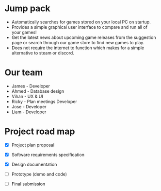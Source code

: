 # Jump pack
- Automatically searches for games stored on your local PC on startup.
- Provides a simple graphical user interface to compare and run all of 
your games!
- Get the latest news about upcoming game releases from the suggestion 
page or search through our game store to find new games to play.
- Does not require the internet to function which makes for a simple 
alternative to steam or discord.

# Our team
 - James - Developer
 - Ahmed - Database design
 - Vihan - UX & UI
 - Ricky - Plan meetings Developer
 - Jose	- Developer
 - Liam - Developer

# Project road map
 - [x] Project plan proposal
 - [x] Software requirements specification
 - [x] Design documentation
 - [ ] Prototype (demo and code)
 - [ ] Final submission 

